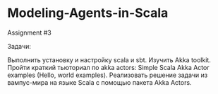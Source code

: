 # Modeling-Agents-in-Scala
Assignment #3


Задачи:

Выполнить установку и настройку scala и sbt.
Изучить Akka toolkit. Пройти краткий тьюториал по akka actors: Simple Scala Akka Actor examples (Hello, world examples).
Реализовать решение задачи из вампус-мира на языке Scala с помощью пакета Akka Actors.
